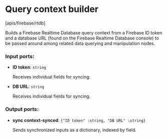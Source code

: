 # Query context builder

[apis/firebase/rtdb]

Builds a Firebase Realtime Database query context from a Firebase ID token and a database URL (found on the Firebase Realtime Database console) to be passed around among related data querying and manipulation nodes.

### Input ports:

* __ID token__: `string`

    Receives individual fields for syncing.


* __DB URL__: `string`

    Receives individual fields for syncing.

### Output ports:

* __sync context-synced__: `{"ID token" :string, "DB URL" :string}`

    Sends synchronized inputs as a dictionary, indexed by field.

